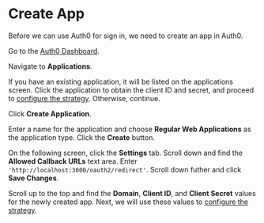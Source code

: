 # Create App

Before we can use Auth0 for sign in, we need to create an app in Auth0.

Go to the [Auth0 Dashboard](https://manage.auth0.com/).

Navigate to **Applications**.

If you have an existing application, it will be listed on the applications
screen.  Click the application to obtain the client ID and secret, and
proceed to [configure the strategy](../configure/).  Otherwise, continue.

Click **Create Application**.

Enter a name for the application and choose **Regular Web Applications** as the
application type.  Click the **Create** button.

On the following screen, click the **Settings** tab.  Scroll down and find the
**Allowed Callback URLs** text area.  Enter `'http://localhost:3000/oauth2/redirect'`.
Scroll down futher and click **Save Changes**.

Scroll up to the top and find the **Domain**, **Client ID**, and **Client
Secret** values for the newly created app.  Next, we will use these values to
[configure the strategy](../configure/).


